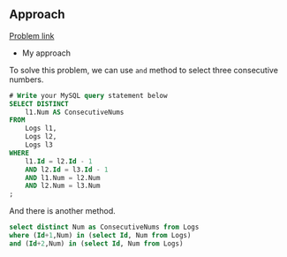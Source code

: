 ## Approach

[Problem link](https://leetcode.com/problems/consecutive-numbers/)

- My approach

To solve this problem, we can use `and` method to select three consecutive numbers.

```sql
# Write your MySQL query statement below
SELECT DISTINCT
    l1.Num AS ConsecutiveNums
FROM
    Logs l1,
    Logs l2,
    Logs l3
WHERE
    l1.Id = l2.Id - 1
    AND l2.Id = l3.Id - 1
    AND l1.Num = l2.Num
    AND l2.Num = l3.Num
;
```

And there is another method.

```sql
select distinct Num as ConsecutiveNums from Logs
where (Id+1,Num) in (select Id, Num from Logs) 
and (Id+2,Num) in (select Id, Num from Logs)
```
